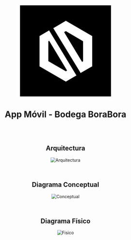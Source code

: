 <a name="readme-top"></a>

<div align="center">

<a href="https://github.com/CarlosAcosta4/apirest-borabora-android-kotlin">
  <img width="300px" src="./src/main/img/logotipo.png" alt="Logo" width="800" />
</a>

# App Móvil - Bodega BoraBora 
<br>
<br>

## Arquitectura
![Arquitectura](https://github.com/CarlosAcosta4/apirest-borabora-android-kotlin/assets/104353142/4f0c65d5-d4b7-4312-b27d-e6485a489b90)

<br>

## Diagrama Conceptual
![Conceptual](https://github.com/CarlosAcosta4/apirest-borabora-android-kotlin/assets/104353142/9c43bd49-d83d-4dd8-b64b-1ca47efefdb2) 

<br>

## Diagrama Físico
![Fisico](https://github.com/CarlosAcosta4/apirest-borabora-android-kotlin/assets/104353142/b7b80bdf-7fe9-41fc-8f5f-8090b708be8b)

